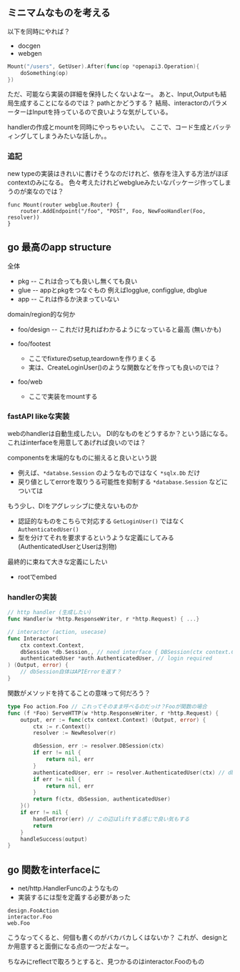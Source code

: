 ## ミニマムなものを考える

以下を同時にやれば？

- docgen
- webgen

```go
Mount("/users", GetUser).After(func(op *openapi3.Operation){
    doSomething(op)
})
```

ただ、可能なら実装の詳細を保持したくないよなー。
あと、Input,Outputも結局生成することになるのでは？ pathとかどうする？
結局、interactorのパラメーターはInputを持っているので良いような気がしている。

handlerの作成とmountを同時にやっちゃいたい。
ここで、コード生成とバッティングしてしまうみたいな話しか。。

### 追記

new typeの実装はきれいに書けそうなのだけれど、依存を注入する方法がほぼcontextのみになる。
色々考えたけれどwebglueみたいなパッケージ作ってしまうのが楽なのでは？

```
func Mount(router webglue.Router) {
    router.AddEndpoint("/foo", "POST", Foo, NewFooHandler(Foo, resolver))
}
```

## go 最高のapp structure

全体

- pkg -- これは合っても良いし無くても良い
- glue -- appとpkgをつなぐもの 例えばlogglue, configglue, dbglue
- app -- これは作るか決まっていない

domain/region的な何か

- foo/design -- これだけ見ればわかるようになっていると最高 (無いかも)
- foo/footest

  - ここでfixtureのsetup,teardownを作りまくる
  - 実は、CreateLoginUser()のような関数などを作っても良いのでは？

- foo/web

  - ここで実装をmountする

### fastAPI likeな実装

webのhandlerは自動生成したい。
DI的なものをどうするか？という話になる。
これはinterfaceを用意してあげれば良いのでは？

componentsを末端的なものに揃えると良いという説

- 例えば、`*databse.Session` のようなものではなく `*sqlx.Db` だけ
- 戻り値としてerrorを取りうる可能性を抑制する `*database.Session` などについては

もう少し、DIをアグレッシブに使えないものか

- 認証的なものをこちらで対応する `GetLoginUser()` ではなく `AuthenticatedUser()` 
- 型を分けてそれを要求するというような定義にしてみる (AuthenticatedUserとUserは別物)

最終的に束ねて大きな定義にしたい

- rootでembed

### handlerの実装

```go
// http handler (生成したい)
func Handler(w *http.ResponseWriter, r *http.Request) { ...}

// interactor (action, usecase)
func Interactor(
    ctx context.Context,
    dbSession *db.Session,, // need interface { DBSession(ctx context.Context) (*db.Session, error) }
    authenticatedUser *auth.AuthenticatedUser, // login required
) (Output, error) {
    // dbSession自体はAPIErrorを返す？
}
```

関数がメソッドを持てることの意味って何だろう？

```go
type Foo action.Foo // これってそのまま呼べるのだっけ？Fooが関数の場合
func (f *Foo) ServeHTTP(w *http.ResponseWriter, r *http.Request) {
    output, err := func(ctx context.Context) (Output, error) {
        ctx := r.Context()
        resolver := NewResolver(r)

        dbSession, err := resolver.DBSession(ctx)
        if err != nil {
            return nil, err
        }
        authenticatedUser, err := resolver.AuthenticatedUser(ctx) // dbSessionが必要になる場合もある？(戻り値でlookup,不足しているなら名前でも)
        if err != nil {
            return nil, err
        }
        return f(ctx, dbSession, authenticatedUser)
    }()
    if err != nil {
        handleError(err) // この辺はliftする感じで良い気もする
        return 
    }
    handleSuccess(output)
}
```

## go 関数をinterfaceに

- net/http.HandlerFuncのようなもの
- 実装するには型を定義する必要があった

```
design.FooAction
interactor.Foo
web.Foo
```

こうなってくると、何個も書くのがバカバカしくはないか？
これが、designとか用意すると面倒になる点の一つだよなー。

ちなみにreflectで取ろうとすると、見つかるのはinteractor.Fooのもの